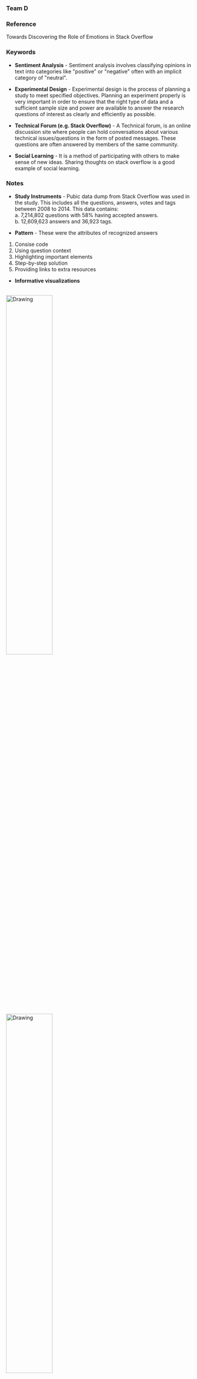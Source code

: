 ### Team D

### Reference
Towards Discovering the Role of Emotions in Stack Overflow

### Keywords 

- **Sentiment Analysis** - Sentiment analysis involves classifying opinions in text into categories like "positive" or "negative" often with an implicit category of "neutral".

- **Experimental Design** - Experimental design is the process of planning a study to meet specified objectives. Planning an experiment properly is very important in order to ensure that the right type of data and a sufficient sample size and power are available to answer the research questions of interest as clearly and efficiently as possible. 

- **Technical Forum (e.g. Stack Overflow)** -  A Technical forum, is an online discussion site where people can hold conversations about various technical issues/questions in the form of posted messages. These questions are often answered by members of the same community.

- **Social Learning** - It is a method of participating with others to make sense of new ideas. Sharing thoughts on stack overflow is a good example of social learning.

### Notes

- **Study Instruments** - Pubic data dump from Stack Overflow was used in the study. This includes all the questions, answers, votes and tags between 2008 to 2014. This data contains:<br>
  a. 7,214,802 questions with 58% having accepted answers.<br>
  b. 12,609,623 answers and 36,923 tags.<br>

- **Pattern** - These were the attributes of recognized answers
1. Consise code
2. Using question context
3. Highlighting important elements
4. Step-by-step solution
5. Providing links to extra resources

- **Informative visualizations**
<br/><br/>
<img src="screenshots/answerScores.png" alt="Drawing" width="50%" height="50%"/>
<img src="screenshots/questionTypes.png" alt="Drawing" width="50%" height="50%"/>
<img src="screenshots/codeContaining.png" alt="Drawing" width="50%" height="50%"/>

- **Future Work** - Findings were made that code examples and explanations are inseparable elements of recognized answers. Using these findings the author looks forward to combining the findings on automated tests and study their effects on developers learning experinece


### Needs Improvement

- Authors criteria for building our sample might be regarded as too restrictive (focusing on Java Q&A and using threads containing code examples with relatively high score). There might be a lot of recognized answers without code, but would barely provide much insight into reaching our goal.
- Another limiting assumption of their study was the score of answers. They assumed that answers with higher scores generally mean better solutions; however, other factors such as answer posting time, the question topic, and the responder identity might affect these numbers.
- The generalizability of our findings could be regarded as another limitation. 
